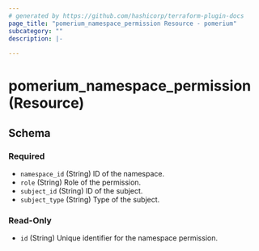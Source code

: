 ```yaml
---
# generated by https://github.com/hashicorp/terraform-plugin-docs
page_title: "pomerium_namespace_permission Resource - pomerium"
subcategory: ""
description: |-
  
---
```


# pomerium_namespace_permission (Resource)





<!-- schema generated by tfplugindocs -->
## Schema

### Required

- `namespace_id` (String) ID of the namespace.
- `role` (String) Role of the permission.
- `subject_id` (String) ID of the subject.
- `subject_type` (String) Type of the subject.

### Read-Only

- `id` (String) Unique identifier for the namespace permission.
